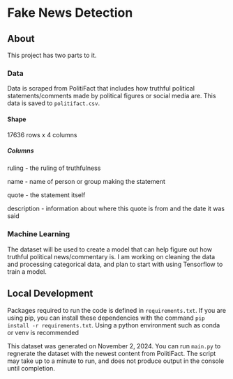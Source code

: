 # Fake News Detection

## About
This project has two parts to it. 

### Data
Data is scraped from PolitiFact that includes how truthful political statements/comments made by political figures or social media are. This data is saved to `politifact.csv`.

#### Shape

17636 rows x 4 columns

##### Columns

ruling - the ruling of truthfulness

name - name of person or group making the statement

quote - the statement itself

description - information about where this quote is from and the date it was said

### Machine Learning
The dataset will be used to create a model that can help figure out how truthful political news/commentary is. I am working on cleaning the data and processing categorical data, and plan to start with using Tensorflow to train a model.

## Local Development
Packages required to run the code is defined in `requirements.txt`. 
If you are using pip, you can install these dependencies with the command `pip install -r requirements.txt`. Using a python environment such as conda or venv is recommended

This dataset was generated on November 2, 2024. You can run `main.py` to regnerate the dataset with the newest content from PolitiFact. The script may take up to a minute to run, and does not produce output in the console until completion.
